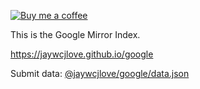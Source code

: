 [![Buy me a coffee](https://img.shields.io/badge/Buy%20me%20a%20coffee-048754?logo=buymeacoffee)](https://jaywcjlove.github.io/#/sponsor)

This is the Google Mirror Index.

https://jaywcjlove.github.io/google

Submit data: [@jaywcjlove/google/data.json](./data.json)
